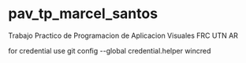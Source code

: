 # pav_tp_marcel_santos
Trabajo Practico de Programacion de Aplicacion Visuales
FRC UTN AR

for credential use
git config --global credential.helper wincred

